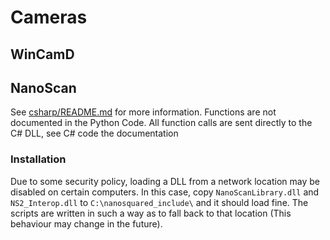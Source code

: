 # Cameras

## WinCamD

## NanoScan
See [csharp/README.md](csharp/README.md) for more information. Functions are not documented in the Python Code. All function calls are sent directly to the C\# DLL, see C\# code the documentation

### Installation
Due to some security policy, loading a DLL from a network location may be disabled on certain computers. In this case, copy `NanoScanLibrary.dll` and `NS2_Interop.dll` to `C:\nanosquared_include\` and it should load fine. The scripts are written in such a way as to fall back to that location (This behaviour may change in the future).